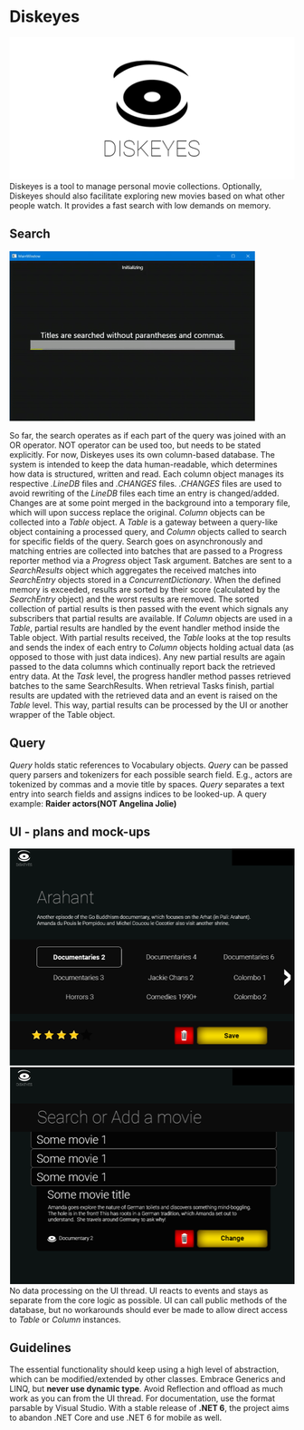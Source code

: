 # Diskeyes
![Diskeyes logo](https://github.com/MarcoDiMarek/Diskeyes-.NetCore-WPF/blob/master/diskeyes%20git%20normal.png?raw=true)
Diskeyes is a tool to manage personal movie collections.
Optionally, Diskeyes should also facilitate exploring new movies based on what other people watch.
It provides a fast search with low demands on memory.

## Search
![UI capture gif](https://github.com/MarcoDiMarek/Diskeyes-.NetCore-WPF/blob/master/ui%20capture%20gif.gif?raw=true)

So far, the search operates as if each part of the query was joined with an OR operator. NOT operator can be used too, but needs to be stated explicitly.
For now, Diskeyes uses its own column-based database.
The system is intended to keep the data human-readable, which determines how data is structured, written and read.
Each column object manages its respective *.LineDB* files and *.CHANGES* files.
*.CHANGES* files are used to avoid rewriting of the *LineDB* files each time an entry is changed/added.
Changes are at some point merged in the background into a temporary file, which will upon success replace the original.
*Column* objects can be collected into a *Table* object.
A *Table* is a gateway between a query-like object containing a processed query, and *Column* objects called to search for specific fields of the query.
Search goes on asynchronously and matching entries are collected into batches that are passed to a Progress reporter method via a *Progress* object Task argument.
Batches are sent to a *SearchResults* object which aggregates the received matches into *SearchEntry* objects stored in a *ConcurrentDictionary*.
When the defined memory is exceeded, results are sorted by their score (calculated by the *SearchEntry* object) and the worst results are removed.
The sorted collection of partial results is then passed with the event which signals any subscribers that partial results are available.
If *Column* objects are used in a *Table*, partial results are handled by the event handler method inside the Table object.
With partial results received, the *Table* looks at the top results and sends the index of each entry to *Column* objects holding actual data (as opposed to those with just data indices).
Any new partial results are again passed to the data columns which continually report back the retrieved entry data.
At the *Task* level, the progress handler method passes retrieved batches to the same SearchResults.
When retrieval Tasks finish, partial results are updated with the retrieved data and an event is raised on the *Table* level.
This way, partial results can be processed by the UI or another wrapper of the Table object.

## Query
*Query* holds static references to Vocabulary objects.
*Query* can be passed query parsers and tokenizers for each possible search field. E.g., actors are tokenized by commas and a movie title by spaces.
*Query* separates a text entry into search fields and assigns indices to be looked-up.
A query example: **Raider actors(NOT Angelina Jolie)**

## UI - plans and mock-ups
![UI capture gif](https://github.com/MarcoDiMarek/Diskeyes-.NetCore-WPF/blob/master/screenshot%20design1.png?raw=true)
![UI capture gif](https://github.com/MarcoDiMarek/Diskeyes-.NetCore-WPF/blob/master/search%20movie%20screen.png?raw=true)
No data processing on the UI thread.
UI reacts to events and stays as separate from the core logic as possible.
UI can call public methods of the database, but no workarounds should ever be made to allow direct access to *Table* or *Column* instances.

## Guidelines
The essential functionality should keep using a high level of abstraction, which can be modified/extended by other classes.
Embrace Generics and LINQ, but **never use dynamic type**.
Avoid Reflection and offload as much work as you can from the UI thread.
For documentation, use the format parsable by Visual Studio.
With a stable release of **.NET 6**, the project aims to abandon .NET Core and use .NET 6 for mobile as well.

